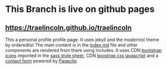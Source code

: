 # This Branch is live on github pages
## <https://traelincoln.github.io/traelincoln>
This a personal profile profile page. 
It uses jekyll and the modernist theme by orderedlist 
The main content is in the [index.md](./index) file and other components are rendered from there using includes.
It uses CDN [bootstrap icons](https://getbootstrap.com) imported in the [sass style sheet](/_assets/css/style), CDN [boostrap css javascript](_includes/custom-head.html) and a [contact form](_includes/emailform.html) powered by [Pageclip](pageclip.co/)
